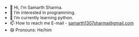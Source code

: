 - 👋 Hi, I’m Samarth Sharma.
- 👀 I’m interested in programming.
- 🌱 I’m currently learning python.
- 📫 How to reach me E-mail - samarth1307sharma@gmail.com
- 😄 Pronouns: He/him

<!---
Samarth1307Sharma/Samarth1307Sharma is a ✨ special ✨ repository because its `README.md` (this file) appears on your GitHub profile.
You can click the Preview link to take a look at your changes.
--->
